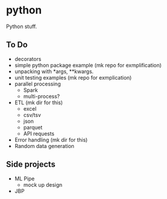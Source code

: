 # python
Python stuff.

## To Do
- decorators
- simple python package example (mk repo for exmplification)
- unpacking with *args, \**kwargs.
- unit testing examples (mk repo for exmplication)
- parallel processing
  - Spark
  - multi-process?
- ETL (mk dir for this)
  - excel
  - csv/tsv
  - json
  - parquet
  - API requests
- Error handling (mk dir for this)
- Random data generation



## Side projects
- ML Pipe
  - mock up design
- JBP

